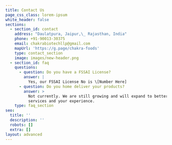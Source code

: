 ```yaml
---
title: Contact Us
page_css_class: lorem-ipsum
white_header: false
sections:
  - section_id: contact
    address: "Daulatpura, Jaipur,\_ Rajasthan, India"
    phone: +91-90013-30375
    email: chakrabiotechllp@gmail.com
    mapUrl: 'https://g.page/chakra-foods'
    type: contact_section
    image: images/new-header.png
  - section_id: faq
    questions:
      - question: Do you have a FSSAI License?
        answer: |
          Yes, our FSSAI License No is \[Number Here]
      - question: Do you home deliver your products?
        answer: >
          Not currently. We are still growing and will expand to better our
          services and your experience.
    type: faq_section
seo:
  title: ''
  description: ''
  robots: []
  extra: []
layout: advanced
---
```

